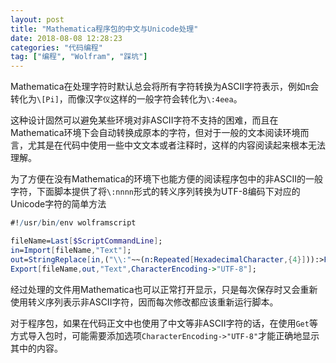 ```yaml
---
layout: post
title: "Mathematica程序包的中文与Unicode处理"
date: 2018-08-08 12:28:23
categories: "代码编程"
tag: ["编程", "Wolfram", "踩坑"]
---
```


Mathematica在处理字符时默认总会将所有字符转换为ASCII字符表示，例如`π`会转化为`\[Pi]`，而像汉字`仪`这样的一般字符会转化为`\:4eea`。

这种设计固然可以避免某些环境对非ASCII字符不支持的困难，而且在Mathematica环境下会自动转换成原本的字符，但对于一般的文本阅读环境而言，尤其是在代码中使用一些中文文本或者注释时，这样的内容阅读起来根本无法理解。

为了方便在没有Mathematica的环境下也能方便的阅读程序包中的非ASCII的一般字符，下面脚本提供了将`\:nnnn`形式的转义序列转换为UTF-8编码下对应的Unicode字符的简单方法

<!--more-->

```mathematica
#!/usr/bin/env wolframscript

fileName=Last[$ScriptCommandLine];
in=Import[fileName,"Text"];
out=StringReplace[in,("\\:"~~(n:Repeated[HexadecimalCharacter,{4}])):>FromCharacterCode[FromDigits[n,16],"UTF-8"]];
Export[fileName,out,"Text",CharacterEncoding->"UTF-8"];
```

经过处理的文件用Mathematica也可以正常打开显示，只是每次保存时又会重新使用转义序列表示非ASCII字符，因而每次修改都应该重新运行脚本。

对于程序包，如果在代码正文中也使用了中文等非ASCII字符的话，在使用`Get`等方式导入包时，可能需要添加选项`CharacterEncoding->"UTF-8"`才能正确地显示其中的内容。
